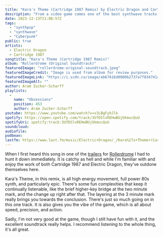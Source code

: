 ```yaml
---
title: "Kara's Theme (Cartridge 1987 Remix) by Electric Dragon and Cartridge 1987"
description: "From a video game comes one of the best synthwave tracks I've heard in a while."
date: 2023-12-13T21:08:57Z
tags:
  - "synthpop"
  - "synthwave"
  - "Cyberpunk"
public: true
artists:
  - Electric Dragon
  - Cartridge 1987
songtitle: "Kara's Theme (Cartridge 1987 Remix)"
album: "Rollerdrome (Original Soundtrack)"
featuredImage: "rollerdrome-original-soundtrack.jpeg"
featuredImageCredit: "Image is used from album for review purposes."
featuredImageLink: "https://i.scdn.co/image/ab67616d0000b2737a7f8347414a2406e309b4a7"
featuredImageAlt: ""
author: Aram Zucker-Scharff
playlists:
  -
    name: "Obsessions"
    position: 453
    author: Aram Zucker-Scharff
youtube: https://www.youtube.com/watch?v=s3LBgFyhJlk
spotify: https://open.spotify.com/track/3UfDSlvREHwBUjUkmucQuU
spotifyUri: spotify:track:3UfDSlvREHwBUjUkmucQuU
soundcloud:
audiofile:
podbean:
lastfm: https://www.last.fm/music/Electric+Dragon/_/Kara%27s+Theme+(Cartridge+1987+Remix)
---
```


When I first heard this song in one of the [trailers](https://www.youtube.com/watch?v=2mns9HMvREA) for [Rollerdrome](https://store.privatedivision.com/game/rollerdrome) I had to hunt it down immediately. It is catchy as hell and while I'm familiar with and enjoy the work of both Cartridge 1987 and Electric Dragon, they've outdone themselves here. 
		
Kara's Theme, in this remix, is all high energy movement, full power 80s synth, and particularly epic. There's some fun complexities that keep it continually listenable, like the brief higher-key bridge at the two minute mark, and the change up right after that. The layering at the 3 minute mark really brings you towards the conclusion. There's just so much going on in this one track. It is also gives you the vibe of the game, which is all about speed, precision, and action. 

Sadly, I'm not very good at the game, though I still have fun with it, and the excellent soundtrack really helps. I recommend listening to the whole thing, it's all great. 
